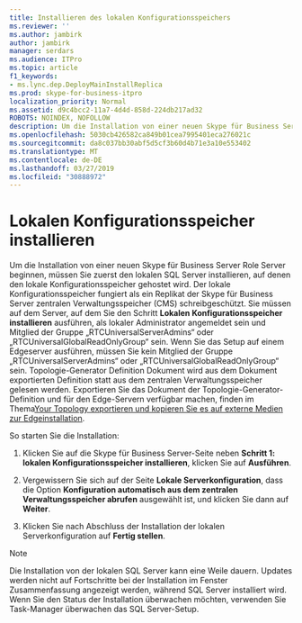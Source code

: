 ```yaml
---
title: Installieren des lokalen Konfigurationsspeichers
ms.reviewer: ''
ms.author: jambirk
author: jambirk
manager: serdars
ms.audience: ITPro
ms.topic: article
f1_keywords:
- ms.lync.dep.DeployMainInstallReplica
ms.prod: skype-for-business-itpro
localization_priority: Normal
ms.assetid: d9c4bcc2-11a7-4d4d-858d-224db217ad32
ROBOTS: NOINDEX, NOFOLLOW
description: Um die Installation von einer neuen Skype für Business Server Role Server beginnen, müssen Sie zuerst den lokalen SQL Server installieren, auf denen den lokale Konfigurationsspeicher gehostet wird. Der lokale Konfigurationsspeicher fungiert als ein Replikat der Skype für Business Server zentralen Verwaltungsspeicher (CMS) schreibgeschützt.
ms.openlocfilehash: 5030cb426582ca849b01cea7995401eca276021c
ms.sourcegitcommit: da8c037bb30abf5d5cf3b60d4b71e3a10e553402
ms.translationtype: MT
ms.contentlocale: de-DE
ms.lasthandoff: 03/27/2019
ms.locfileid: "30888972"
---
```

# <a name="install-local-configuration-store"></a>Lokalen Konfigurationsspeicher installieren

Um die Installation von einer neuen Skype für Business Server Role Server beginnen, müssen Sie zuerst den lokalen SQL Server installieren, auf denen den lokale Konfigurationsspeicher gehostet wird. Der lokale Konfigurationsspeicher fungiert als ein Replikat der Skype für Business Server zentralen Verwaltungsspeicher (CMS) schreibgeschützt. Sie müssen auf dem Server, auf dem Sie den Schritt **Lokalen Konfigurationsspeicher installieren** ausführen, als lokaler Administrator angemeldet sein und Mitglied der Gruppe „RTCUniversalServerAdmins“ oder „RTCUniversalGlobalReadOnlyGroup“ sein. Wenn Sie das Setup auf einem Edgeserver ausführen, müssen Sie kein Mitglied der Gruppe „RTCUniversalServerAdmins“ oder „RTCUniversalGlobalReadOnlyGroup“ sein. Topologie-Generator Definition Dokument wird aus dem Dokument exportierten Definition statt aus dem zentralen Verwaltungsspeicher gelesen werden. Exportieren Sie das Dokument der Topologie-Generator-Definition und für den Edge-Servern verfügbar machen, finden im Thema[Your Topology exportieren und kopieren Sie es auf externe Medien zur Edgeinstallation](https://technet.microsoft.com/library/def9f416-c519-4a72-b242-7d3057d9c1fd.aspx).

So starten Sie die Installation:

1. Klicken Sie auf die Skype für Business Server-Seite neben **Schritt 1: lokalen Konfigurationsspeicher installieren**, klicken Sie auf **Ausführen**.

2. Vergewissern Sie sich auf der Seite **Lokale Serverkonfiguration**, dass die Option **Konfiguration automatisch aus dem zentralen Verwaltungsspeicher abrufen** ausgewählt ist, und klicken Sie dann auf **Weiter**.

3. Klicken Sie nach Abschluss der Installation der lokalen Serverkonfiguration auf **Fertig stellen**.

> [!NOTE]
> Die Installation von der lokalen SQL Server kann eine Weile dauern. Updates werden nicht auf Fortschritte bei der Installation im Fenster Zusammenfassung angezeigt werden, während SQL Server installiert wird. Wenn Sie den Status der Installation überwachen möchten, verwenden Sie Task-Manager überwachen das SQL Server-Setup.


